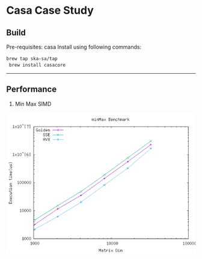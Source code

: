 # Casa Case Study

## Build

Pre-requisites: casa
Install using following commands:

```sh
brew tap ska-sa/tap
 brew install casacore
```

-------------

## Performance

1. Min Max SIMD

![Stats](./stat/min-max-bench-performance.png)
